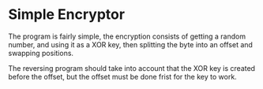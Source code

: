 # Simple Encryptor
The program is fairly simple, the encryption consists of getting a random number, and using it as a XOR key, then splitting the byte into an offset and swapping positions.

The reversing program should take into account that the XOR key is created before the offset, but the offset must be done frist for the key to work.
